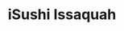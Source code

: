 ---
layout: place
title: "iSushi Issaquah"
permalink: /washington/issaquah/isushi-issaquah.html
stateAbbr: WA
stateName: Washington
cityName: Issaquah
seo:
  name: "iSushi Issaquah"
  type: Restaurant
  links: null
description: "iSushi Issaquah serves delicious sushi in Issaquah, Washington. Try fresh Japanese dishes for a great dining experience. "
place_id: ChIJBR-BWaBvkFQRMOchSjA5fms
photos:
  - name: >-
      places/ChIJBR-BWaBvkFQRMOchSjA5fms/photos/AeeoHcJoCxKo8WjnK4gb03ZVnNKRgk8imzblS5z8hxlv41w2GhoLpmzwtuyZJOKmdfzokH-pkbF4GKiK9mFqRJqf8YDou7h_RG1xbyHZzAD0DYYp3bat5DELIibhnenJOjodcaaSwiyL1zBl5O9AeRml4S6P8HzkqxqJAqZ5usoEboESbe-7-_fvpa3TYLLVbASOQjY4XaeCSTuS2NOEK-n8aKZGyvzIFMZkWbdUUBn6B5J_5qDQvHT-6su595-C-VEZ9lvpySURQ6PbLKCSL5RH_RqXjpiGLUGWuTw1xatDPZ-jy5fs7qWhDmUeYDUz2Jgv1lpm670yqDEqaQFH-hYzzkmFe4rQ_ZLHxq-cpZqVAS42Xejp8fKKPOf6e_NmB2ppQbs0cpdYyRdkV7jfg35ectg6vMtJWVVJFCY3m8-aWdwEB5Bm
    widthPx: 4032
    heightPx: 2552
    authorAttributions:
      - displayName: Timothy
        uri: https://maps.google.com/maps/contrib/116440354066555248465
        photoUri: >-
          https://lh3.googleusercontent.com/a-/ALV-UjV9EDqQTvh0bqTrKYb38cUriwcuhGOJL8VJz4I3mC04g3WHaxk-=s100-p-k-no-mo
    flagContentUri: >-
      https://www.google.com/local/imagery/report/?cb_client=maps_api_places.places_api&image_key=!1e10!2sCIHM0ogKEICAgICk4c-99AE&hl=en-US
    googleMapsUri: >-
      https://www.google.com/maps/place//data=!3m4!1e2!3m2!1sCIHM0ogKEICAgICk4c-99AE!2e10!4m2!3m1!1s0x54906fa059811f05:0x6b7e39304a21e730
  - name: >-
      places/ChIJBR-BWaBvkFQRMOchSjA5fms/photos/AeeoHcK0vt3A5tU1cvmgwcav-k81Ud-qht5WoZqmq6qZBBZnMtPNfyMiySZumlYjoJ9gyslkKJ5thCDY55ioXVLz7oDrdzu4fck4FDkuUAjR4G8ikgVAYaSEwEQ_qZHplOLH0ZLZ0GGB3D1PTTKTbUslHuE0EkETtGRItUy6FIRl91LvAdeiAryuHWZKozHd37qKvI0_K3_ps1eFttpGl0nglM8ct66OLxtLTJRY9zVeWyiYv1bU84_lGpYWftyokeV_7E-bV92X0MX6N2PmTz8EhPtKZRDQtxYn3VscyfbNI6rrM8apzCkVvYdSm1rSurMpFJ6vgBXZ9BVnq4Y0U_dcjkZE_QNMuww8UzmMPyYe0mazyS6-4OcR_UdQH6N6vOiHMBX8BJxZet6EyIcoo5xPm3HpI0xt4jkAv-okDYXGVcXSWg
    widthPx: 4032
    heightPx: 1960
    authorAttributions:
      - displayName: Woodent Yulyktano
        uri: https://maps.google.com/maps/contrib/114678908595507141380
        photoUri: >-
          https://lh3.googleusercontent.com/a-/ALV-UjWV4IPl6F5SWrMEwXMpMtzdgmD_zVLlrfbVRb5c7E9gR9alVN02Vg=s100-p-k-no-mo
    flagContentUri: >-
      https://www.google.com/local/imagery/report/?cb_client=maps_api_places.places_api&image_key=!1e10!2sCIHM0ogKEICAgIC4vc6cPA&hl=en-US
    googleMapsUri: >-
      https://www.google.com/maps/place//data=!3m4!1e2!3m2!1sCIHM0ogKEICAgIC4vc6cPA!2e10!4m2!3m1!1s0x54906fa059811f05:0x6b7e39304a21e730
  - name: >-
      places/ChIJBR-BWaBvkFQRMOchSjA5fms/photos/AeeoHcKPg1pbskduvoTFxMgGY30pcaWIyToQWxxKum8gf3n098jFn29Ot1AXKCUxppTc1Hm7X95SPv5UKYQwtfqKeAWYmehdvfTy-60_IAQ1r4BBU6Wdj2gyH5egANzYxVZ9rgXRQBpWy2lW7-OkQ1ZMrprKT27ghcDxdl4oF-ZC6pIahfWoCxSIE6a_Ajn74rxYCahjoDCGlUne7UcvI67hyWKMzCWesAdxP1zdUQDXHQo1eo4s318bJWI7MH0HhU-ii9JTHB9IK9kRhqfWPQ9wxm-gsY8NFaFxLOi5-6169Ljxv37N-ddsCWdP_y-WroEIKuz7vwxQYZUjFoGgRMFgOhl9muhIwxwkfXL4utX3qewBZWL0XrwBQ_KPvmRvS4sYzQvbUvjaorEpDwldwgNNKdwKCgvoUDemKYqAKQ8_Ug
    widthPx: 4032
    heightPx: 3024
    authorAttributions:
      - displayName: Yun
        uri: https://maps.google.com/maps/contrib/105476391956876088028
        photoUri: >-
          https://lh3.googleusercontent.com/a-/ALV-UjWp7pdS58D6BxZas-oP224TAyLzNPJ48ZcA73CYmOhSMFsOmTi4=s100-p-k-no-mo
    flagContentUri: >-
      https://www.google.com/local/imagery/report/?cb_client=maps_api_places.places_api&image_key=!1e10!2sCIHM0ogKEICAgIDT_veRPg&hl=en-US
    googleMapsUri: >-
      https://www.google.com/maps/place//data=!3m4!1e2!3m2!1sCIHM0ogKEICAgIDT_veRPg!2e10!4m2!3m1!1s0x54906fa059811f05:0x6b7e39304a21e730
  - name: >-
      places/ChIJBR-BWaBvkFQRMOchSjA5fms/photos/AeeoHcLXQ9XVDrTVRfye1JuIRCNhEg6X3AMbt1pkc-r3LIZ2NaKuDCNh1hZx-o5LYAhQJ1Yf6fQ4tV1dH6mb5r5JBJ7W3P7dHpK4itwp-PQfp7Nx3YtVwdoWD_PWUdPW0yAj93iXnFS967Vl6JUCyxoiEfAs1mlqHYmhlRvTnwZXVT-EoIya-66P9Oucu0-9HqnKxJhy4AogeHorV6T1kcUzKHubY4NWDUbFm12VFSpY4PK3TBuQ94n8ZKeUYym_hATxRKN2WYgE-YfAfr2JzkEZ8i5YZV-LuFwmgKD9pVZhwAtM5To-AX3O_ciiVE-Q6QgWr8SemFXWpSGvN56viDC83VTorXXiNJoDURBr5lNv8myBBKajOnsPqq0GFYj0b80W7xHpe25Va6fRhw99X0trqB5ivPCBmzwsJESs8-emx7LhGg
    widthPx: 4032
    heightPx: 3024
    authorAttributions:
      - displayName: Yun
        uri: https://maps.google.com/maps/contrib/105476391956876088028
        photoUri: >-
          https://lh3.googleusercontent.com/a-/ALV-UjWp7pdS58D6BxZas-oP224TAyLzNPJ48ZcA73CYmOhSMFsOmTi4=s100-p-k-no-mo
    flagContentUri: >-
      https://www.google.com/local/imagery/report/?cb_client=maps_api_places.places_api&image_key=!1e10!2sCIHM0ogKEICAgIDT_veRXg&hl=en-US
    googleMapsUri: >-
      https://www.google.com/maps/place//data=!3m4!1e2!3m2!1sCIHM0ogKEICAgIDT_veRXg!2e10!4m2!3m1!1s0x54906fa059811f05:0x6b7e39304a21e730
  - name: >-
      places/ChIJBR-BWaBvkFQRMOchSjA5fms/photos/AeeoHcKkPLNe5E7YHxvnzZTt0R9mIEbg39t9ySKTIt0X1XyyZPejmiwOtFvhXEb3kz-VsKIscMnpBi0FNath5yG011H71B8NNuFQLMNwnMgYNISKWBHg_4BjsbwtWvxIrwegLtc-qadjFKeCugu42ZB-ic2Fs22chzdGhYVObtwH8DUWiIPslzlpF2K-fetuCsaMhSSedTJ7BlCpVQK9y8WxDDggbaH3SpELLAufUX_jBO1qERWtXFgheMup4q2nILEOwb1MI7HXfBcx2sh-eRjAfHQdIfqA1ZzbJz4yeybilG6Ggvezmfg1705HCQr2joZElrnxmkQB3zpSaiJrI-O3Afd48CW4W03RBjDO74nwrr4CazSwbHtKD2wjIeE9qsW1FCdaphOBlBVRg7K2WTHdxHC8r6hzYiEd8WPnUSS-MOz15w
    widthPx: 4032
    heightPx: 3024
    authorAttributions:
      - displayName: Yun
        uri: https://maps.google.com/maps/contrib/105476391956876088028
        photoUri: >-
          https://lh3.googleusercontent.com/a-/ALV-UjWp7pdS58D6BxZas-oP224TAyLzNPJ48ZcA73CYmOhSMFsOmTi4=s100-p-k-no-mo
    flagContentUri: >-
      https://www.google.com/local/imagery/report/?cb_client=maps_api_places.places_api&image_key=!1e10!2sCIHM0ogKEICAgIDT_veRHg&hl=en-US
    googleMapsUri: >-
      https://www.google.com/maps/place//data=!3m4!1e2!3m2!1sCIHM0ogKEICAgIDT_veRHg!2e10!4m2!3m1!1s0x54906fa059811f05:0x6b7e39304a21e730
  - name: >-
      places/ChIJBR-BWaBvkFQRMOchSjA5fms/photos/AeeoHcKXmG4AHZe3-NQaXPo287IiAbrYHq2LIMTVGoE3RCHBUD27Tz1iOpf6WVPKNSFcyKfxopaVVhWFrxECA6hHmonKCMnDSvSptjhHRp4IauHijgFr9IJq70njmIwI9oETB-99XtJDcW7Pp96tSFKGzANZ8Cgi-q5WEoy8jwnvOp0Q--i-1ym-l2uK-o_g-2NC6Eh4RMKq3FjlvVkVQI-vxxVqrMNhMobKSRdTBCTMm4SU9_TIN0ifOlFp-xKcQZx4Ip9fpxJvtDK-69i-sQjM1xUsgk4mZ5B4Saudu9ip_DSEMUgfidUFZMdDi5onjt_T7oSyk1ZuHwQiAbT6Rs6du0ne6X6fBKXX1y1HpAmlLH9wMkwjMfE2vBSug-6neZ2l-ol-BH9q3pyNvxTgRFero44Rlr2qvEqFLATAJJje3wAkh-k
    widthPx: 4000
    heightPx: 2252
    authorAttributions:
      - displayName: Steve Lee
        uri: https://maps.google.com/maps/contrib/110462844172791083500
        photoUri: >-
          https://lh3.googleusercontent.com/a-/ALV-UjVqIR95psDtwT92hu08m1cWXmhT2364kZvXL_z7yATch1rK4tb5qQ=s100-p-k-no-mo
    flagContentUri: >-
      https://www.google.com/local/imagery/report/?cb_client=maps_api_places.places_api&image_key=!1e10!2sCIHM0ogKEICAgIDN5qvK8wE&hl=en-US
    googleMapsUri: >-
      https://www.google.com/maps/place//data=!3m4!1e2!3m2!1sCIHM0ogKEICAgIDN5qvK8wE!2e10!4m2!3m1!1s0x54906fa059811f05:0x6b7e39304a21e730
  - name: >-
      places/ChIJBR-BWaBvkFQRMOchSjA5fms/photos/AeeoHcI1FTF6aVMpRCxpY2PpFQtR1QsmjGqED-3GnbwSujQuDY6haQPOLbJAh29dtNq2ll1dtvSoOk6N8CMLY3e884RMRtRcAbTxwxkvuiNzdrUmrM-P02NKhDcsoeS1gR_YrFxtsGaz10kPoBcVPAbPlwT4Bt98cr7W4Bs31zpGyJ7WVB7fjvvlFZ3SfyVLIyepFzuBejVID-wdijZ_tw04-vlZzF3rTeayaCaUND-GDMD0ayPjsF1VinoKAd6IAR-xMAtg8YLlQORR73ATW5BkBqlKBdvFn3uOQwqNuMW-72G_6xgdjtB_ddAspd0Nn7_JHL-NaDNNSXZzCYmE-JdfZRZtLR6HzxEuDnS6cN3JoCZNlgExPWQ-w_BrjlQ8EFxqJ7CKzdZJnGU_Rw_n_FUBsD9LgbTA_MEAJC_ao7OhB4Zx5SUy
    widthPx: 3024
    heightPx: 4032
    authorAttributions:
      - displayName: Brittany
        uri: https://maps.google.com/maps/contrib/110208584063053402161
        photoUri: >-
          https://lh3.googleusercontent.com/a-/ALV-UjWHTcuSM-4ly1uIP3q2-jgQ_2Vqi7GhBmGO9JykCcOlnN1NYOmqYg=s100-p-k-no-mo
    flagContentUri: >-
      https://www.google.com/local/imagery/report/?cb_client=maps_api_places.places_api&image_key=!1e10!2sCIHM0ogKEICAgMDI4OzjuAE&hl=en-US
    googleMapsUri: >-
      https://www.google.com/maps/place//data=!3m4!1e2!3m2!1sCIHM0ogKEICAgMDI4OzjuAE!2e10!4m2!3m1!1s0x54906fa059811f05:0x6b7e39304a21e730
  - name: >-
      places/ChIJBR-BWaBvkFQRMOchSjA5fms/photos/AeeoHcJH-KqcuPk6aByG6Xg_roDAX1CNuLbhwPxC1MnEqb8_T06AUMhWdRqoQKd5Nt6FjWmdmsjpJxLsec6TdymBv5zjZbHF4W7gdF3PnnVpaGacaUMzyZX3Ev488oaXnUacrm1E21cLIEXjyxpxa35OJ5ULEr-Bq9ORc_zjYWMJckpC0666SgHXSAQEV4q0fxtwk6SQ0Eet7iN09zzgHJ4sYg-UgopjAhNWDNETNIBmcN579F0smlTygKjcMDkONtLDKH3EVXKvfSgI0YO6fh0RhaB-5gVLJMf8FHNbg7h4_PAeuzSIv3isHXxoFiP2rgemBHAzyKMkVm71LfZ07jNRkJdQmqL1ZtpgKS8rUjDmVximG9mM0ZEFbjdp8QXbYxuhImD2yhauBKdZlqQtxGkN0JJ9p7UNnnqOsV-RkNoForWsqw
    widthPx: 4032
    heightPx: 3024
    authorAttributions:
      - displayName: Yun
        uri: https://maps.google.com/maps/contrib/105476391956876088028
        photoUri: >-
          https://lh3.googleusercontent.com/a-/ALV-UjWp7pdS58D6BxZas-oP224TAyLzNPJ48ZcA73CYmOhSMFsOmTi4=s100-p-k-no-mo
    flagContentUri: >-
      https://www.google.com/local/imagery/report/?cb_client=maps_api_places.places_api&image_key=!1e10!2sCIHM0ogKEICAgIDT_veRbg&hl=en-US
    googleMapsUri: >-
      https://www.google.com/maps/place//data=!3m4!1e2!3m2!1sCIHM0ogKEICAgIDT_veRbg!2e10!4m2!3m1!1s0x54906fa059811f05:0x6b7e39304a21e730
  - name: >-
      places/ChIJBR-BWaBvkFQRMOchSjA5fms/photos/AeeoHcLXk0h44YxIJFWvYdHzRLuwIzFZjWMgibQHgDTWCDF4grmunEWZgWcM-WuefhbCjSi5bV3pulG2hAClqivHmP6Tjfplgnwa_ic0139QJiuWNa4zEKtNMUPncPINsFAR0NW-VCYwdzwSund_bF_Iir_iRDRvadl2tLRJGArQDFp8JpG7z1Qb6cCIYAYuMiKCiwiZ8BF6Uv4y2EuPd2zUrzgKc0YzN2X4fwiWxbw1x7xpRuUSU4QovY-mdxcYnfa2Am2AnpIXfYcRYvyVoFXrWz7RSHTQ3UtiV5cbieWUexgEbC29v-Rc9IkSAEHaDJ95xa52DKbvFEyyRLV80EMdtXhNA-H3s_bFAa2dzo2hLX6roMMMoBlVQ90xtHtQv1tM_v20mirS7zvsS6uauwmJAqRSBE9v1LjRJ2UE3pRnwoorEa8
    widthPx: 4032
    heightPx: 3024
    authorAttributions:
      - displayName: Yun
        uri: https://maps.google.com/maps/contrib/105476391956876088028
        photoUri: >-
          https://lh3.googleusercontent.com/a-/ALV-UjWp7pdS58D6BxZas-oP224TAyLzNPJ48ZcA73CYmOhSMFsOmTi4=s100-p-k-no-mo
    flagContentUri: >-
      https://www.google.com/local/imagery/report/?cb_client=maps_api_places.places_api&image_key=!1e10!2sCIHM0ogKEICAgIDT_veR7gE&hl=en-US
    googleMapsUri: >-
      https://www.google.com/maps/place//data=!3m4!1e2!3m2!1sCIHM0ogKEICAgIDT_veR7gE!2e10!4m2!3m1!1s0x54906fa059811f05:0x6b7e39304a21e730
  - name: >-
      places/ChIJBR-BWaBvkFQRMOchSjA5fms/photos/AeeoHcIEWeV5yX8lNDFlNmnVs9Umniys5tZHsqPc1UZ4nnz0iXkkGs28tBalAPdIMfR_6uZ2QOG5aYwxCDLAReBSu5S-eqq8Oju_5UMz3YSWeoNnmDDjsdBODExCitwJ4_LSZS85GpA_JNdCfBdGjVWGw1XSOsolGTGFoPuBEORs6hX1gY46uOf7ru6JcikLHyPJ6VENYIMGxSRdsNUTxYdAf5M9J3-y6mHHVg1kob1Ijn0y2o-jgOtPHSv8jGcdTgFtx9yyIVC33JrhUzLuhDq5XoYuEFyeRFFN-7owdf6TdT0f6ImjAU2aCxjRr3S4d5fO0tR_OOeJEqygQeVidIxQOMfGw1BhUfO32beGyQD5wrz7vvftvBnWAAruRCsc56TVKgeuYOZC8TdfQ6bXqb0DEFGjU7MHlMB1u-XmNMXZEd_OyROB
    widthPx: 2700
    heightPx: 4800
    authorAttributions:
      - displayName: Malcolm Farrant
        uri: https://maps.google.com/maps/contrib/102582302358795037571
        photoUri: >-
          https://lh3.googleusercontent.com/a-/ALV-UjVXkoSBRz2IQlNCScUYZkuyAK-_9A3tbNDOsZ81KROMhtm7ddO7=s100-p-k-no-mo
    flagContentUri: >-
      https://www.google.com/local/imagery/report/?cb_client=maps_api_places.places_api&image_key=!1e10!2sCIHM0ogKEICAgICk4v72swE&hl=en-US
    googleMapsUri: >-
      https://www.google.com/maps/place//data=!3m4!1e2!3m2!1sCIHM0ogKEICAgICk4v72swE!2e10!4m2!3m1!1s0x54906fa059811f05:0x6b7e39304a21e730
address: 1802 12th Ave NW F, Issaquah, WA 98027, USA
street: 1802 12th Ave NW F
city: Issaquah
state: WA
zip: '98027'
country: USA
neighborhood: null
latitude: '47.550241'
longitude: '-122.056105'
accessibility_options:
  wheelchairAccessibleParking: true
  wheelchairAccessibleEntrance: true
  wheelchairAccessibleRestroom: true
  wheelchairAccessibleSeating: true
business_status: OPERATIONAL
name: iSushi Issaquah
google_maps_links:
  directionsUri: >-
    https://www.google.com/maps/dir//''/data=!4m7!4m6!1m1!4e2!1m2!1m1!1s0x54906fa059811f05:0x6b7e39304a21e730!3e0
  placeUri: https://maps.google.com/?cid=7745691288688781104
  writeAReviewUri: >-
    https://www.google.com/maps/place//data=!4m3!3m2!1s0x54906fa059811f05:0x6b7e39304a21e730!12e1
  reviewsUri: >-
    https://www.google.com/maps/place//data=!4m4!3m3!1s0x54906fa059811f05:0x6b7e39304a21e730!9m1!1b1
  photosUri: >-
    https://www.google.com/maps/place//data=!4m3!3m2!1s0x54906fa059811f05:0x6b7e39304a21e730!10e5
primary_type: Sushi Restaurant
opening_hours:
  regular: null
  current: null
secondary_opening_hours:
  regular:
    weekdayDescriptions: null
    type: null
  current:
    weekdayDescriptions: null
    type: null
phone: null
price_level: null
price_range: null
rating: null
rating_count: 0
website: null
reviews: null
parking_options: null
payment_options: null
allow_dogs: null
curbside_pickup: null
delivery: null
dine_in: null
good_for_children: null
good_for_groups: null
good_for_sports: null
live_music: null
menu_for_children: null
outdoor_seating: null
reservable: null
restroom: null
serves_beer: null
serves_breakfast: null
serves_brunch: null
serves_cocktails: null
serves_coffee: null
serves_dinner: null
serves_dessert: null
serves_lunch: null
serves_vegetarian_food: null
serves_wine: null
takeout: null
summary: null

---
